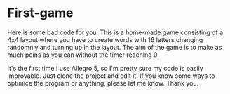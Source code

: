 # First-game
Here is some bad code for you.
This is a home-made game consisting of a 4x4 layout where you have to create words with 16 letters changing randomnly and turning up in the layout. The aim of the game is to make as much poins as you can without the timer reaching 0.

It's the first time I use Allegro 5, so I'm pretty sure my code is easily improvable. Just clone the project and edit it. If you know some ways to optimice the program or anything, please let me know. 
Thank you.
